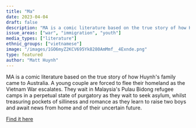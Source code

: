 ```yaml
---
title: "Ma"
date: 2023-04-04
draft: false
description: "MA is a comic literature based on the true story of how Huynh's family came to Australia. A young couple are forced to flee their homeland as the Vietnam War escalates. They wait in Malaysia's Pulau Bidong refugee camps in a perpetual state of purgatory as they wait to seek asylum, whilst treasuring pockets of silliness and romance as they learn to raise two boys and await news from home and of their uncertain future."
issue_areas: ["war", "immigration", "youth"]
media_types: ["literature"]
ethnic_groups: ["vietnamese"]
image: "/images/1GO6myZ2KCV695Yk8280AmMmf__4Exnde.png"
type: featured
author: "Matt Huynh"
---
```


MA is a comic literature based on the true story of how Huynh's family came to Australia. A young couple are forced to flee their homeland as the Vietnam War escalates. They wait in Malaysia's Pulau Bidong refugee camps in a perpetual state of purgatory as they wait to seek asylum, whilst treasuring pockets of silliness and romance as they learn to raise two boys and await news from home and of their uncertain future.

[Find it here](https://www.matthuynh.com/macomic)

